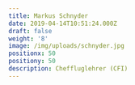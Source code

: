 ```yaml
---
title: Markus Schnyder
date: 2019-04-14T10:51:24.000Z
draft: false
weight: '8'
image: /img/uploads/schnyder.jpg
positionx: 50
positiony: 50
description: Cheffluglehrer (CFI)
---
```


